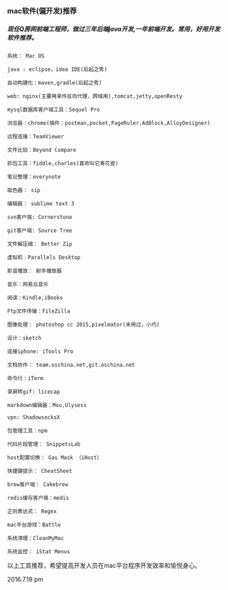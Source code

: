 ### mac软件(偏开发)推荐

##### 现任Q房网前端工程师，做过三年后端java开发,一年前端开发。常用，好用开发软件推荐。

    系统： Mac OS

    java : eclipse，idea IDE(后起之秀)

    自动构建化：maven,gradle(后起之秀)

    web: nginx(主要用来作反向代理，跨域用),tomcat,jetty,openResty

    mysql数据库客户端工具：Sequel Pro

    浏览器：chrome(插件：postman,pocket,PageRuler,AdBlock,AlloyDesigner)

    远程连接：TeamViewer

    文件比较：Beyond Compare

    抓包工具：fiddle,charles(喜欢叫它青花瓷)

    笔记整理：everynote

    取色器： sip

    编辑器： sublime text 3

    svn客户端: Cornerstone

    git客户端: Source Tree

    文件解压缩： Better Zip

    虚拟机：Parallels Desktop

    影音播放： 射手播放器

    音乐：网易云音乐

    阅读：Kindle,iBooks

    Ftp文件传输：FileZilla

    图像处理： photoshop cc 2015,pixelmator(未用过，小巧)

    设计：sketch
    
   	连接iphone: iTools Pro
   	
   	文档协作： team.oschina.net,git.oschina.net
   	
   	命令行：iTerm
   	
   	录屏转gif: licecap
   	
   	markdown编辑器：Mou,Ulysess
   	
   	vpn: ShadowsocksX
   	
   	包管理工具：npm
   	
   	代码片段管理： SnippetsLab
   	
   	host配置切换： Gas Mask （iHost）
   	
   	快捷键提示： CheatSheet
   	
   	brew客户端： Cakebrew
   	
   	redis缓存客户端：medis
   	
   	正则表达式： Regex
   	
   	mac平台游戏：Battle
   	
   	系统清理：CleanMyMac
   	
   	系统监控： iStat Menus
	

以上工具推荐，希望提高开发人员在mac平台程序开发效率和愉悦身心。
	
2016.7.18 pm



